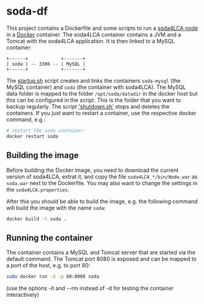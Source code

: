 # soda-df
This project contains a Dockerfile and some scripts to run a 
[soda4LCA node](https://bitbucket.org/okusche/soda4lca) in a 
[Docker](https://www.docker.com/) container. The soda4LCA container contains
a JVM and a Tomcat with the soda4LCA application. It is then linked to a MySQL
container:

```
+------+            +-------+
| soda | -- 3306 -- | MySQL |
+------+            +-------+
```

The [startup.sh](./startup.sh) script creates and links the containers
`soda-mysql` (the MySQL container) and `soda` (the container with soda4LCA). 
The MySQL data folder is mapped to the folder `/opt/soda/datadir` in the docker
host but this can be configured in the script. This is the folder that you want
to backup regularly. The script ['shutdown.sh'](./shutdown.sh) stops and deletes
the containers. If you just want to restart a container, use the respective
docker command, e.g.:

```bash
# restart the soda container:
docker restart soda
```

## Building the image
Before building the Docker image, you need to download the current version of
soda4LCA, extrat it, and copy the file `soda4LCA_*/bin/Node.war` as `soda.war`
next to the Dockerfile. You may also want to change the settings in the
`soda4LCA.properties`.

After this you should be able to build the image, e.g. the following command
will build the image with the name `soda`:

```bash
docker build -t soda .
```

## Running the container
The container contains a MySQL and Tomcat server that are started via the
default command. The Tomcat port 8080 is exposed and can be mapped to a port
of the host, e.g. to port 80:

```bash
sudo docker run -d -p 80:8080 soda
```

(use the options -it and --rm instead of -d for testing the container 
interactively)
